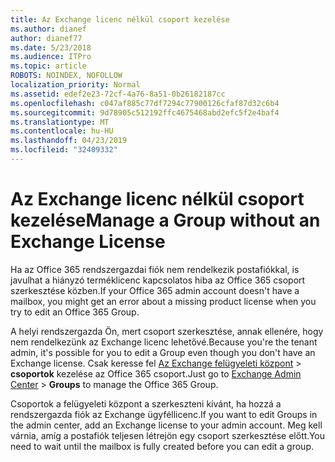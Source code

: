 ```yaml
---
title: Az Exchange licenc nélkül csoport kezelése
ms.author: dianef
author: dianef77
ms.date: 5/23/2018
ms.audience: ITPro
ms.topic: article
ROBOTS: NOINDEX, NOFOLLOW
localization_priority: Normal
ms.assetid: edef2e23-72cf-4a76-8a51-0b26182187cc
ms.openlocfilehash: c047af885c77df7294c77900126cfaf87d32c6b4
ms.sourcegitcommit: 9d78905c512192ffc4675468abd2efc5f2e4baf4
ms.translationtype: MT
ms.contentlocale: hu-HU
ms.lasthandoff: 04/23/2019
ms.locfileid: "32409332"
---
```

# <a name="manage-a-group-without-an-exchange-license"></a><span data-ttu-id="90dcc-102">Az Exchange licenc nélkül csoport kezelése</span><span class="sxs-lookup"><span data-stu-id="90dcc-102">Manage a Group without an Exchange License</span></span>

<span data-ttu-id="90dcc-103">Ha az Office 365 rendszergazdai fiók nem rendelkezik postafiókkal, is javulhat a hiányzó terméklicenc kapcsolatos hiba az Office 365 csoport szerkesztése közben.</span><span class="sxs-lookup"><span data-stu-id="90dcc-103">If your Office 365 admin account doesn't have a mailbox, you might get an error about a missing product license when you try to edit an Office 365 Group.</span></span>
  
<span data-ttu-id="90dcc-104">A helyi rendszergazda Ön, mert csoport szerkesztése, annak ellenére, hogy nem rendelkezünk az Exchange licenc lehetővé.</span><span class="sxs-lookup"><span data-stu-id="90dcc-104">Because you're the tenant admin, it's possible for you to edit a Group even though you don't have an Exchange license.</span></span> <span data-ttu-id="90dcc-105">Csak keresse fel [Az Exchange felügyeleti központ](https://outlook.office365.com/ecp.aspx) \> **csoportok** kezelése az Office 365 csoport.</span><span class="sxs-lookup"><span data-stu-id="90dcc-105">Just go to [Exchange Admin Center](https://outlook.office365.com/ecp.aspx) \> **Groups** to manage the Office 365 Group.</span></span> 
  
<span data-ttu-id="90dcc-106">Csoportok a felügyeleti központ a szerkeszteni kívánt, ha hozzá a rendszergazda fiók az Exchange ügyféllicenc.</span><span class="sxs-lookup"><span data-stu-id="90dcc-106">If you want to edit Groups in the admin center, add an Exchange license to your admin account.</span></span> <span data-ttu-id="90dcc-107">Meg kell várnia, amíg a postafiók teljesen létrejön egy csoport szerkesztése előtt.</span><span class="sxs-lookup"><span data-stu-id="90dcc-107">You need to wait until the mailbox is fully created before you can edit a group.</span></span>
  

